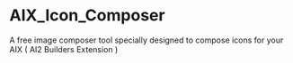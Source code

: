 # AIX_Icon_Composer
A free image composer tool specially designed to compose icons for your AIX ( AI2 Builders Extension )
